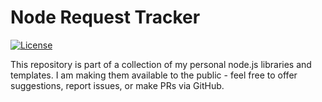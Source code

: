 # Node Request Tracker
[![License](https://img.shields.io/badge/License-Apache%202.0-blue.svg)](https://opensource.org/licenses/Apache-2.0)

This repository is part of a collection of my personal node.js libraries and templates.  I am making them available to the public - feel free to offer suggestions, report issues, or make PRs via GitHub.

